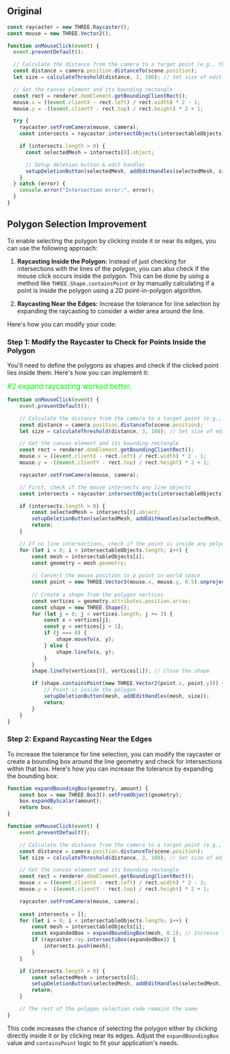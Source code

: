 ## Original

```js
const raycaster = new THREE.Raycaster();
const mouse = new THREE.Vector2();

function onMouseClick(event) {
  event.preventDefault();

  // Calculate the distance from the camera to a target point (e.g., the center of the scene)
  const distance = camera.position.distanceTo(scene.position);
  let size = calculateThreshold(distance, 3, 100); // Set size of edit handles based on zoom

  // Get the canvas element and its bounding rectangle
  const rect = renderer.domElement.getBoundingClientRect();
  mouse.x = ((event.clientX - rect.left) / rect.width) * 2 - 1;
  mouse.y = -((event.clientY - rect.top) / rect.height) * 2 + 1;

  try {
    raycaster.setFromCamera(mouse, camera);
    const intersects = raycaster.intersectObjects(intersectableObjects);

    if (intersects.length > 0) {
      const selectedMesh = intersects[0].object;

      // Setup deletion button & edit handles
      setupDeletionButton(selectedMesh, addEditHandles(selectedMesh, size));
    }
  } catch (error) {
    console.error("Intersection error:", error);
  }
}
```

## Polygon Selection Improvement

To enable selecting the polygon by clicking inside it or near its edges, you can use the following approach:

1. **Raycasting Inside the Polygon:** Instead of just checking for intersections with the lines of the polygon, you can also check if the mouse click occurs inside the polygon. This can be done by using a method like `THREE.Shape.containsPoint` or by manually calculating if a point is inside the polygon using a 2D point-in-polygon algorithm.

2. **Raycasting Near the Edges:** Increase the tolerance for line selection by expanding the raycasting to consider a wider area around the line.

Here's how you can modify your code:

### Step 1: Modify the Raycaster to Check for Points Inside the Polygon
You'll need to define the polygons as shapes and check if the clicked point lies inside them. Here's how you can implement it:

<span style="color:lime;font-size:larger;">#2 expand raycasting worked better.</span>

```javascript
function onMouseClick(event) {
    event.preventDefault();

    // Calculate the distance from the camera to a target point (e.g., the center of the scene)
    const distance = camera.position.distanceTo(scene.position);
    let size = calculateThreshold(distance, 3, 100); // Set size of edit handles based on zoom

    // Get the canvas element and its bounding rectangle
    const rect = renderer.domElement.getBoundingClientRect();
    mouse.x = ((event.clientX - rect.left) / rect.width) * 2 - 1;
    mouse.y = -((event.clientY - rect.top) / rect.height) * 2 + 1;

    raycaster.setFromCamera(mouse, camera);

    // First, check if the mouse intersects any line objects
    const intersects = raycaster.intersectObjects(intersectableObjects);

    if (intersects.length > 0) {
        const selectedMesh = intersects[0].object;
        setupDeletionButton(selectedMesh, addEditHandles(selectedMesh, size));
        return;
    }

    // If no line intersections, check if the point is inside any polygons
    for (let i = 0; i < intersectableObjects.length; i++) {
        const mesh = intersectableObjects[i];
        const geometry = mesh.geometry;
        
        // Convert the mouse position to a point in world space
        const point = new THREE.Vector3(mouse.x, mouse.y, 0.5).unproject(camera);
        
        // Create a shape from the polygon vertices
        const vertices = geometry.attributes.position.array;
        const shape = new THREE.Shape();
        for (let j = 0; j < vertices.length; j += 3) {
            const x = vertices[j];
            const y = vertices[j + 1];
            if (j === 0) {
                shape.moveTo(x, y);
            } else {
                shape.lineTo(x, y);
            }
        }
        shape.lineTo(vertices[0], vertices[1]); // Close the shape

        if (shape.containsPoint(new THREE.Vector2(point.x, point.y))) {
            // Point is inside the polygon
            setupDeletionButton(mesh, addEditHandles(mesh, size));
            return;
        }
    }
}
```

### Step 2: Expand Raycasting Near the Edges
To increase the tolerance for line selection, you can modify the raycaster or create a bounding box around the line geometry and check for intersections within that box. Here's how you can increase the tolerance by expanding the bounding box:

```javascript
function expandBoundingBox(geometry, amount) {
    const box = new THREE.Box3().setFromObject(geometry);
    box.expandByScalar(amount);
    return box;
}

function onMouseClick(event) {
    event.preventDefault();

    // Calculate the distance from the camera to a target point (e.g., the center of the scene)
    const distance = camera.position.distanceTo(scene.position);
    let size = calculateThreshold(distance, 3, 100); // Set size of edit handles based on zoom

    // Get the canvas element and its bounding rectangle
    const rect = renderer.domElement.getBoundingClientRect();
    mouse.x = ((event.clientX - rect.left) / rect.width) * 2 - 1;
    mouse.y = -((event.clientY - rect.top) / rect.height) * 2 + 1;

    raycaster.setFromCamera(mouse, camera);
    
    const intersects = [];
    for (let i = 0; i < intersectableObjects.length; i++) {
        const mesh = intersectableObjects[i];
        const expandedBox = expandBoundingBox(mesh, 0.1); // Increase tolerance by 0.1
        if (raycaster.ray.intersectsBox(expandedBox)) {
            intersects.push(mesh);
        }
    }

    if (intersects.length > 0) {
        const selectedMesh = intersects[0];
        setupDeletionButton(selectedMesh, addEditHandles(selectedMesh, size));
        return;
    }

    // The rest of the polygon selection code remains the same
}
```

This code increases the chance of selecting the polygon either by clicking directly inside it or by clicking near its edges. Adjust the `expandBoundingBox` value and `containsPoint` logic to fit your application's needs.

<br>
